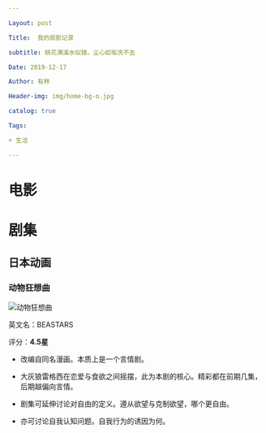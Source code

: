 ```yaml
---

Layout: post

Title:  我的观影记录

subtitle: 桃花满溪水似镜，尘心如垢洗不去

Date: 2019-12-17

Author: 有林

Header-img: img/home-bg-o.jpg

catalog: true

Tags:

+ 生活

---
```


# 电影

# 剧集

## 日本动画

### 动物狂想曲

![动物狂想曲](http://gssyvgeg.f3322.net:50080/chevereto/images/2019/12/17/image.png)

英文名：BEASTARS

评分：**4.5星**

+ 改编自同名漫画。本质上是一个言情剧。

+ 大灰狼雷格西在恋爱与食欲之间摇摆，此为本剧的核心。精彩都在前期几集，后期越偏向言情。
+ 剧集可延伸讨论对自由的定义。遵从欲望与克制欲望，哪个更自由。
+ 亦可讨论自我认知问题。自我行为的诱因为何。
